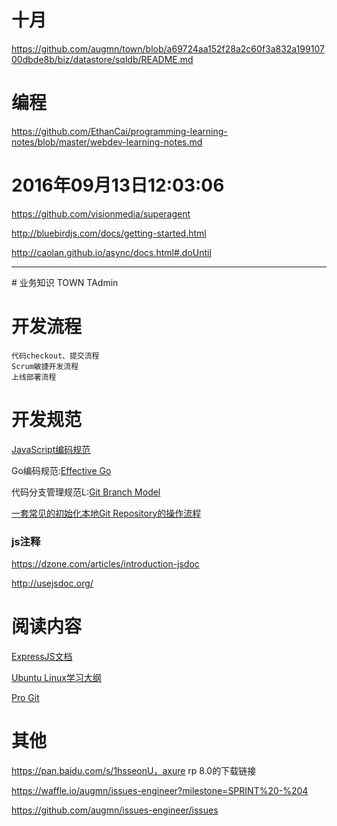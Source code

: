# 十月
https://github.com/augmn/town/blob/a69724aa152f28a2c60f3a832a19910700dbde8b/biz/datastore/sqldb/README.md

# 编程
https://github.com/EthanCai/programming-learning-notes/blob/master/webdev-learning-notes.md

# 2016年09月13日12:03:06
https://github.com/visionmedia/superagent


http://bluebirdjs.com/docs/getting-started.html


http://caolan.github.io/async/docs.html#.doUntil

<hr>
# 业务知识
	TOWN
	TAdmin

# 开发流程
	代码checkout、提交流程
	Scrum敏捷开发流程
	上线部署流程

# 开发规范
[JavaScript编码规范](https://github.com/airbnb/javascript)


Go编码规范:[Effective Go](http://docs.studygolang.com/doc/effective_go.html)		 

代码分支管理规范L:[Git Branch Model](http://nvie.com/posts/a-successful-git-branching-model/)

[一套常见的初始化本地Git Repository的操作流程](https://github.com/augmn/archguide/issues/14)

### js注释
https://dzone.com/articles/introduction-jsdoc

http://usejsdoc.org/

# 阅读内容
[ExpressJS文档](http://expressjs.com/)

[Ubuntu Linux学习大纲](https://github.com/EthanCai/linux-system-ops/blob/master/ubuntu-linux-study-guideline.md)

[Pro Git](http://git-scm.com/book/zh)

# 其他

https://pan.baidu.com/s/1hsseonU，axure rp 8.0的下载链接

https://waffle.io/augmn/issues-engineer?milestone=SPRINT%20-%204

https://github.com/augmn/issues-engineer/issues
